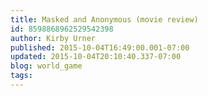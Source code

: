 ```yaml
---
title: Masked and Anonymous (movie review)
id: 8598868962529542398
author: Kirby Urner
published: 2015-10-04T16:49:00.001-07:00
updated: 2015-10-04T20:10:40.337-07:00
blog: world_game
tags: 
---
```


